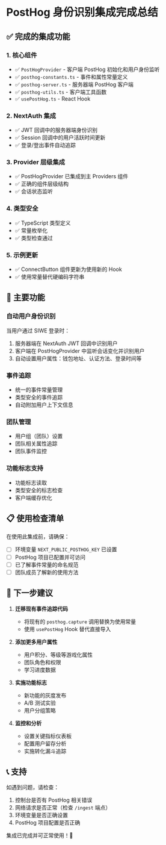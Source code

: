 # PostHog 身份识别集成完成总结

## ✅ 完成的集成功能

### 1. 核心组件

- ✅ `PostHogProvider` - 客户端 PostHog 初始化和用户身份监听
- ✅ `posthog-constants.ts` - 事件和属性常量定义
- ✅ `posthog-server.ts` - 服务器端 PostHog 客户端
- ✅ `posthog-utils.ts` - 客户端工具函数
- ✅ `usePostHog.ts` - React Hook

### 2. NextAuth 集成

- ✅ JWT 回调中的服务器端身份识别
- ✅ Session 回调中的用户活跃时间更新
- ✅ 登录/登出事件自动追踪

### 3. Provider 层级集成

- ✅ PostHogProvider 已集成到主 Providers 组件
- ✅ 正确的组件层级结构
- ✅ 会话状态监听

### 4. 类型安全

- ✅ TypeScript 类型定义
- ✅ 常量枚举化
- ✅ 类型检查通过

### 5. 示例更新

- ✅ ConnectButton 组件更新为使用新的 Hook
- ✅ 使用常量替代硬编码字符串

## 🎯 主要功能

### 自动用户身份识别

当用户通过 SIWE 登录时：

1. 服务器端在 NextAuth JWT 回调中识别用户
2. 客户端在 PostHogProvider 中监听会话变化并识别用户
3. 自动设置用户属性：钱包地址、认证方法、登录时间等

### 事件追踪

- 统一的事件常量管理
- 类型安全的事件追踪
- 自动附加用户上下文信息

### 团队管理

- 用户组（团队）设置
- 团队相关属性追踪
- 团队事件监控

### 功能标志支持

- 功能标志读取
- 类型安全的标志检查
- 客户端缓存优化

## 📋 使用检查清单

在使用此集成前，请确保：

- [ ] 环境变量 `NEXT_PUBLIC_POSTHOG_KEY` 已设置
- [ ] PostHog 项目已配置并可访问
- [ ] 已了解事件常量的命名规范
- [ ] 团队成员了解新的使用方法

## 🚀 下一步建议

1. **迁移现有事件追踪代码**

   - 将现有的 `posthog.capture` 调用替换为使用常量
   - 使用 `usePostHog` Hook 替代直接导入

2. **添加更多用户属性**

   - 用户积分、等级等游戏化属性
   - 团队角色和权限
   - 学习进度数据

3. **实施功能标志**

   - 新功能的灰度发布
   - A/B 测试实验
   - 用户分组策略

4. **监控和分析**
   - 设置关键指标仪表板
   - 配置用户留存分析
   - 实施转化漏斗追踪

## 📞 支持

如遇到问题，请检查：

1. 控制台是否有 PostHog 相关错误
2. 网络请求是否正常（检查 `/ingest` 端点）
3. 环境变量是否正确设置
4. PostHog 项目配置是否正确

集成已完成并可正常使用！🎉
